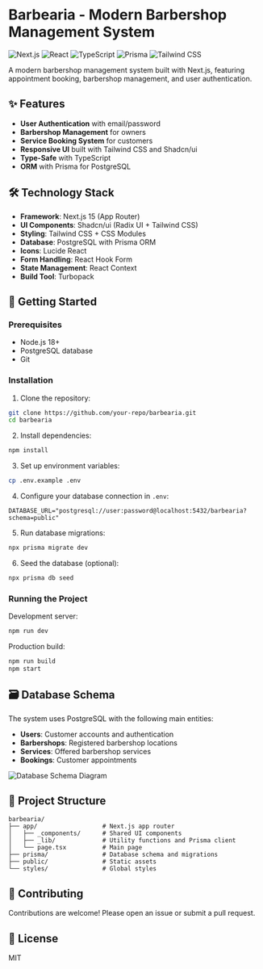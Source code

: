 # Barbearia - Modern Barbershop Management System

![Next.js](https://img.shields.io/badge/Next.js-15.2.4-black?logo=next.js)
![React](https://img.shields.io/badge/React-19-blue?logo=react)
![TypeScript](https://img.shields.io/badge/TypeScript-5-blue?logo=typescript)
![Prisma](https://img.shields.io/badge/Prisma-6.5.0-blue?logo=prisma)
![Tailwind CSS](https://img.shields.io/badge/Tailwind_CSS-4-blue?logo=tailwind-css)

A modern barbershop management system built with Next.js, featuring appointment booking, barbershop management, and user authentication.

## ✨ Features

- **User Authentication** with email/password
- **Barbershop Management** for owners
- **Service Booking System** for customers
- **Responsive UI** built with Tailwind CSS and Shadcn/ui
- **Type-Safe** with TypeScript
- **ORM** with Prisma for PostgreSQL

## 🛠 Technology Stack

- **Framework**: Next.js 15 (App Router)
- **UI Components**: Shadcn/ui (Radix UI + Tailwind CSS)
- **Styling**: Tailwind CSS + CSS Modules
- **Database**: PostgreSQL with Prisma ORM
- **Icons**: Lucide React
- **Form Handling**: React Hook Form
- **State Management**: React Context
- **Build Tool**: Turbopack

## 🚀 Getting Started

### Prerequisites

- Node.js 18+
- PostgreSQL database
- Git

### Installation

1. Clone the repository:
```bash
git clone https://github.com/your-repo/barbearia.git
cd barbearia
```

2. Install dependencies:
```bash
npm install
```

3. Set up environment variables:
```bash
cp .env.example .env
```

4. Configure your database connection in `.env`:
```env
DATABASE_URL="postgresql://user:password@localhost:5432/barbearia?schema=public"
```

5. Run database migrations:
```bash
npx prisma migrate dev
```

6. Seed the database (optional):
```bash
npx prisma db seed
```

### Running the Project

Development server:
```bash
npm run dev
```

Production build:
```bash
npm run build
npm start
```

## 🗃 Database Schema

The system uses PostgreSQL with the following main entities:

- **Users**: Customer accounts and authentication
- **Barbershops**: Registered barbershop locations
- **Services**: Offered barbershop services
- **Bookings**: Customer appointments

![Database Schema Diagram](public/schema-diagram.png)

## 📂 Project Structure

```
barbearia/
├── app/                  # Next.js app router
│   ├── _components/      # Shared UI components
│   ├── _lib/             # Utility functions and Prisma client
│   └── page.tsx          # Main page
├── prisma/               # Database schema and migrations
├── public/               # Static assets
└── styles/               # Global styles
```

## 🤝 Contributing

Contributions are welcome! Please open an issue or submit a pull request.

## 📄 License

MIT
